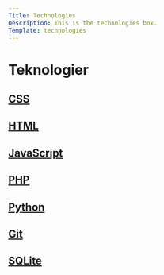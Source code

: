 ```yaml
---
Title: Technologies
Description: This is the technologies box.
Template: technologies
---
```


Teknologier
==========================

<div class="technologies-box css">
    <h2><a href="%base_url%/technology/css">CSS</a></h2>
</div>

<div class="technologies-box html">
    <h2><a href="%base_url%/technology/html">HTML</a></h2>
</div>

<div class="technologies-box javascript">
    <h2><a href="%base_url%/technology/javascript">JavaScript</a></h2>
</div>

<div class="technologies-box php">
    <h2><a href="%base_url%/technology/php">PHP</a></h2>
</div>

<div class="technologies-box python">
    <h2><a href="%base_url%/technology/python">Python</a></h2>
</div>

<div class="technologies-box git">
    <h2><a href="%base_url%/technology/git">Git</a></h2>
</div>

<div class="technologies-box sqlite">
    <h2><a href="%base_url%/technology/sqlite">SQLite</a></h2>
</div>
